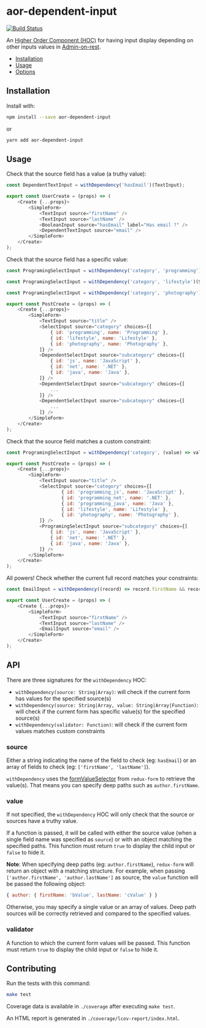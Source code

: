 # aor-dependent-input

[![Build Status](https://travis-ci.org/marmelab/aor-dependent-input.svg?branch=master)](https://travis-ci.org/marmelab/aor-dependent-input)

An [Higher Order Component (HOC)](https://facebook.github.io/react/docs/higher-order-components.html) for having input display depending on other inputs values in [Admin-on-rest](https://github.com/marmelab/admin-on-rest).

- [Installation](#installation)
- [Usage](#installation)
- [Options](#options)

## Installation

Install with:

```sh
npm install --save aor-dependent-input
```

or

```sh
yarn add aor-dependent-input
```

## Usage

Check that the source field has a value (a truthy value):

```js
const DependentTextInput = withDependency('hasEmail')(TextInput);

export const UserCreate = (props) => (
    <Create {...props}>
        <SimpleForm>
            <TextInput source="firstName" />
            <TextInput source="lastName" />
            <BooleanInput source="hasEmail" label="Has email ?" />
            <DependentTextInput source="email" />
        </SimpleForm>
    </Create>
);
```

Check that the source field has a specific value:

```js
const ProgramingSelectInput = withDependency('category', 'programming')(SelectInput);

const ProgramingSelectInput = withDependency('category', 'lifestyle')(SelectInput);

const ProgramingSelectInput = withDependency('category', 'photography')(SelectInput);

export const PostCreate = (props) => (
    <Create {...props}>
        <SimpleForm>
            <TextInput source="title" />
            <SelectInput source="category" choices={[
                { id: 'programming', name: 'Programming' },
                { id: 'lifestyle', name: 'Lifestyle' },
                { id: 'photography', name: 'Photography' },
            ]} />
            <DependentSelectInput source="subcategory" choices={[
                { id: 'js', name: 'JavaScript' },
                { id: 'net', name: '.NET' },
                { id: 'java', name: 'Java' },
            ]} />
            <DependentSelectInput source="subcategory" choices={[
                ...
            ]} />
            <DependentSelectInput source="subcategory" choices={[
                ...
            ]} />
        </SimpleForm>
    </Create>
);
```

Check that the source field matches a custom constraint:

```js
const ProgramingSelectInput = withDependency('category', (value) => value.startsWith('programming'))(SelectInput);

export const PostCreate = (props) => (
    <Create {...props}>
        <SimpleForm>
            <TextInput source="title" />
            <SelectInput source="category" choices={[
                    { id: 'programming_js', name: 'JavaScript' },
                    { id: 'programming_net', name: '.NET' },
                    { id: 'programming_java', name: 'Java' },
                    { id: 'lifestyle', name: 'Lifestyle' },
                    { id: 'photography', name: 'Photography' },
            ]} />
            <ProgramingSelectInput source="subcategory" choices={[
                { id: 'js', name: 'JavaScript' },
                { id: 'net', name: '.NET' },
                { id: 'java', name: 'Java' },
            ]} />
        </SimpleForm>
    </Create>
);
```

All powers! Check whether the current full record matches your constraints:

```js
const EmailInput = withDependency((record) => record.firstName && record.lastName)(SelectInput);

export const UserCreate = (props) => (
    <Create {...props}>
        <SimpleForm>
            <TextInput source="firstName" />
            <TextInput source="lastName" />
            <EmailInput source="email" />
        </SimpleForm>
    </Create>
);
```

## API

There are three signatures for the `withDependency` HOC:

- `withDependency(source: String|Array)`: will check if the current form has values for the specified source(s)
- `withDependency(source: String|Array, value: String|Array|Function)`: will check if the current form has specific value(s) for the specified source(s)
- `withDependency(validator: Function)`: will check if the current form values matches custom constraints

### source

Either a string indicating the name of the field to check (eg: `hasEmail`) or an array of fields to check (eg: `['firstName', 'lastName']`).

`withDependency` uses the [formValueSelector](http://redux-form.com/6.7.0/docs/api/FormValueSelector.md) from `redux-form` to retrieve the value(s). That means you can specify deep paths such as `author.firstName`.

### value

If not specified, the `withDependency` HOC will only check that the source or sources have a truthy value.

If a function is passed, it will be called with either the source value (when a single field name was specified as `source`) or with an object matching the specified paths. This function must return `true` to display the child input or `false` to hide it.

**Note**: When specifying deep paths (eg: `author.firstName`), `redux-form` will return an object with a matching structure. For example, when passing `['author.firstName', 'author.lastName']` as source, the `value` function will be passed the following object:

```js
{ author: { firstName: 'bValue', lastName: 'cValue' } }
```

Otherwise, you may specify a single value or an array of values. Deep path sources will be correctly retrieved and compared to the specified values.

### validator

A function to which the current form values will be passed. This function must return `true` to display the child input or `false` to hide it.

## Contributing

Run the tests with this command:

```sh
make test
```

Coverage data is available in `./coverage` after executing `make test`.

An HTML report is generated in `./coverage/lcov-report/index.html`.
